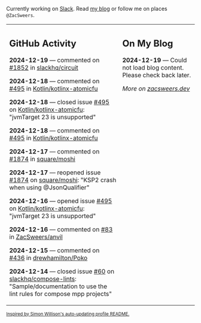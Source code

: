 Currently working on [Slack](https://slack.com/). Read [my blog](https://zacsweers.dev/) or follow me on places `@ZacSweers`.

<table><tr><td valign="top" width="60%">

## GitHub Activity
<!-- githubActivity starts -->
**2024-12-19** — commented on [#1852](https://github.com/slackhq/circuit/issues/1852#issuecomment-2555043240) in [slackhq/circuit](https://github.com/slackhq/circuit)

**2024-12-18** — commented on [#495](https://github.com/Kotlin/kotlinx-atomicfu/issues/495#issuecomment-2551888232) in [Kotlin/kotlinx-atomicfu](https://github.com/Kotlin/kotlinx-atomicfu)

**2024-12-18** — closed issue [#495](https://github.com/Kotlin/kotlinx-atomicfu/issues/495) on [Kotlin/kotlinx-atomicfu](https://github.com/Kotlin/kotlinx-atomicfu): "jvmTarget 23 is unsupported"

**2024-12-18** — commented on [#495](https://github.com/Kotlin/kotlinx-atomicfu/issues/495#issuecomment-2551769059) in [Kotlin/kotlinx-atomicfu](https://github.com/Kotlin/kotlinx-atomicfu)

**2024-12-17** — commented on [#1874](https://github.com/square/moshi/issues/1874#issuecomment-2548753577) in [square/moshi](https://github.com/square/moshi)

**2024-12-17** — reopened issue [#1874](https://github.com/square/moshi/issues/1874) on [square/moshi](https://github.com/square/moshi): "KSP2 crash when using @JsonQualifier"

**2024-12-16** — opened issue [#495](https://github.com/Kotlin/kotlinx-atomicfu/issues/495) on [Kotlin/kotlinx-atomicfu](https://github.com/Kotlin/kotlinx-atomicfu): "jvmTarget 23 is unsupported"

**2024-12-16** — commented on [#83](https://github.com/ZacSweers/anvil/pull/83#issuecomment-2544661170) in [ZacSweers/anvil](https://github.com/ZacSweers/anvil)

**2024-12-15** — commented on [#436](https://github.com/drewhamilton/Poko/issues/436#issuecomment-2544189088) in [drewhamilton/Poko](https://github.com/drewhamilton/Poko)

**2024-12-14** — closed issue [#60](https://github.com/slackhq/compose-lints/issues/60) on [slackhq/compose-lints](https://github.com/slackhq/compose-lints): "Sample/documentation to use the lint rules for compose mpp projects"
<!-- githubActivity ends -->
</td><td valign="top" width="40%">

## On My Blog
<!-- blog starts -->
**2024-12-19** — Could not load blog content. Please check back later.
<!-- blog ends -->
_More on [zacsweers.dev](https://zacsweers.dev/)_
</td></tr></table>

<sub><a href="https://simonwillison.net/2020/Jul/10/self-updating-profile-readme/">Inspired by Simon Willison's auto-updating profile README.</a></sub>